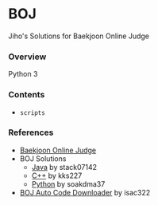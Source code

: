 # BOJ
Jiho's Solutions for Baekjoon Online Judge


### Overview
Python 3


### Contents
- ```scripts```


### References
- [Baekjoon Online Judge](https://www.acmicpc.net)
- BOJ Solutions
    - [Java](https://github.com/stack07142/BOJ) by stack07142
    - [C++](https://github.com/kks227/BOJ) by kks227
    - [Python](https://github.com/soakdma37/BOJ) by soakdma37
- [BOJ Auto Code Downloader](https://github.com/isac322/BOJ-auto_code_downloader) by isac322
